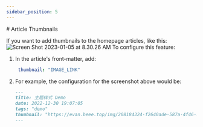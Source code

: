 ```yaml
---
sidebar_position: 5
---
```


\# Article Thumbnails

If you want to add thumbnails to the homepage articles, like this: ![Screen Shot 2023-01-05 at 8.30.26 AM](https://evan.beee.top/img/Screen%20Shot%202023-01-05%20at%208.30.26%20AM.png) To configure this feature: 

1. In the article's front-matter, add:

   ```yaml
    thumbnail: "IMAGE_LINK"
   ```

2. For example, the configuration for the screenshot above would be:

   ```markdown
   ---
   title: 主题样式 Demo
   date: 2022-12-30 19:07:05
   tags: "demo"
   thumbnail: "https://evan.beee.top/img/208184324-f2640ade-587a-4f46-8ad1-7b4c1b31394f.png"
   ---
   ```

   





